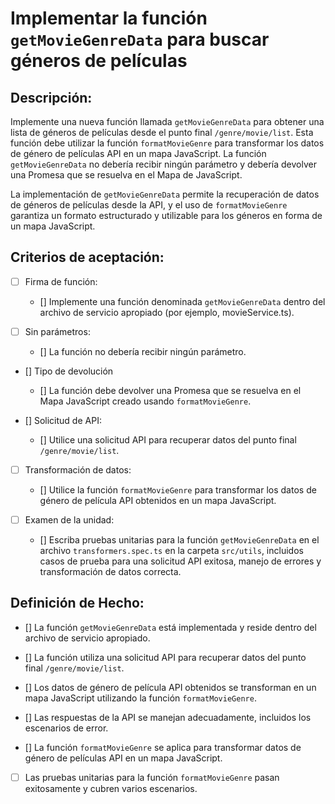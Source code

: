 # Implementar la función `getMovieGenreData` para buscar géneros de películas

## Descripción:

Implemente una nueva función llamada `getMovieGenreData` para obtener una lista de géneros de películas desde el punto final `/genre/movie/list`. Esta función debe utilizar la función `formatMovieGenre` para transformar los datos de género de películas API en un mapa JavaScript. La función `getMovieGenreData` no debería recibir ningún parámetro y debería devolver una Promesa que se resuelva en el Mapa de JavaScript.

La implementación de `getMovieGenreData` permite la recuperación de datos de géneros de películas desde la API, y el uso de `formatMovieGenre` garantiza un formato estructurado y utilizable para los géneros en forma de un mapa JavaScript.

## Criterios de aceptación:

- [ ] Firma de función:

     - [] Implemente una función denominada `getMovieGenreData` dentro del archivo de servicio apropiado (por ejemplo, movieService.ts).

- [ ] Sin parámetros:

     - [] La función no debería recibir ningún parámetro.

- [] Tipo de devolución

     - [] La función debe devolver una Promesa que se resuelva en el Mapa JavaScript creado usando `formatMovieGenre`.

- [] Solicitud de API:

     - [] Utilice una solicitud API para recuperar datos del punto final `/genre/movie/list`.

- [ ] Transformación de datos:

     - [] Utilice la función `formatMovieGenre` para transformar los datos de género de película API obtenidos en un mapa JavaScript.

- [ ] Examen de la unidad:

     - [] Escriba pruebas unitarias para la función `getMovieGenreData` en el archivo `transformers.spec.ts` en la carpeta `src/utils`, incluidos casos de prueba para una solicitud API exitosa, manejo de errores y transformación de datos correcta.

## Definición de Hecho:

- [] La función `getMovieGenreData` está implementada y reside dentro del archivo de servicio apropiado.

- [] La función utiliza una solicitud API para recuperar datos del punto final `/genre/movie/list`.

- [] Los datos de género de película API obtenidos se transforman en un mapa JavaScript utilizando la función `formatMovieGenre`.

- [] Las respuestas de la API se manejan adecuadamente, incluidos los escenarios de error.

- [] La función `formatMovieGenre` se aplica para transformar datos de género de películas API en un mapa JavaScript.

- [ ] Las pruebas unitarias para la función `formatMovieGenre` pasan exitosamente y cubren varios escenarios.
